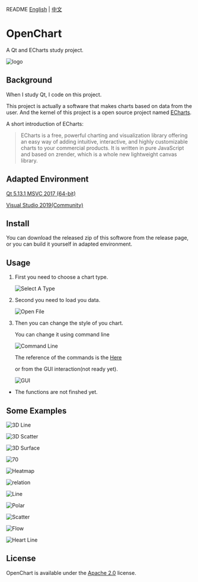 
README [English](https://github.com/Leonezz/OpenChart/blob/master/README.md) | [中文](https://github.com/Leonezz/OpenChart/blob/master/README.zh-CN.md)

# OpenChart

A Qt and ECharts study project.

![logo](https://raw.githubusercontent.com/Leonezz/OpenChart/master/Resources/icon/main-128.ico)  



## Background

When I study Qt, I code on this project.

This project is actually a software that makes charts based on data from the user. And the kernel of this project is a open source project named [ECharts](https://github.com/apache/incubator-echarts).

A short introduction of ECharts:

>    ECharts is a free, powerful charting and visualization library offering an easy way of adding intuitive, interactive, and highly customizable charts to your commercial products. It is written in pure JavaScript and based on zrender,  which is a whole new lightweight canvas library.

## Adapted Environment

[Qt 5.13.1 MSVC 2017 (64-bit)](https://www.qt.io/cn)

[Visual Studio 2019(Community)](https://visualstudio.microsoft.com/zh-hans/vs/)

## Install 

You can download the released zip of this softwore from the release page, or you can build it yourself in  adapted environment.

## Usage

1. First you need to choose a chart type.
   
   ![Select A Type](https://raw.githubusercontent.com/Leonezz/OpenChart/master/ExampleImg/selectAType.png)  

2. Second you need to load you data.

   ![Open File](https://raw.githubusercontent.com/Leonezz/OpenChart/master/ExampleImg/openFile.png)

3. Then you can change the style of you chart.

    You can change it using command line 

    ![Command Line](https://raw.githubusercontent.com/Leonezz/OpenChart/master/ExampleImg/commandLine.png)

    The reference of the commands is the [Here](https://echarts.apache.org/zh/option.html#title)

    or from the GUI interaction(not ready yet).

    ![GUI](https://raw.githubusercontent.com/Leonezz/OpenChart/master/ExampleImg/GUI.png)
   

- The functions are not finshed yet.
  

## Some Examples

![3D Line](https://raw.githubusercontent.com/Leonezz/OpenChart/master/ExampleImg/3D%20Line.png)

![3D Scatter](https://raw.githubusercontent.com/Leonezz/OpenChart/master/ExampleImg/3D%20Scatter.png)

![3D Surface](https://raw.githubusercontent.com/Leonezz/OpenChart/master/ExampleImg/3D%20Surface.png)

![70](https://raw.githubusercontent.com/Leonezz/OpenChart/master/ExampleImg/GUI.png)

![Heatmap](https://raw.githubusercontent.com/Leonezz/OpenChart/master/ExampleImg/HeatMap%20Example.png)

![relation](https://raw.githubusercontent.com/Leonezz/OpenChart/master/ExampleImg/Les%20Misera1bles.png)

![Line](https://raw.githubusercontent.com/Leonezz/OpenChart/master/ExampleImg/Line.png)

![Polar](https://raw.githubusercontent.com/Leonezz/OpenChart/master/ExampleImg/Polor.png)

![Scatter](https://raw.githubusercontent.com/Leonezz/OpenChart/master/ExampleImg/Scatter%20Exaple.png)

![Flow](https://raw.githubusercontent.com/Leonezz/OpenChart/master/ExampleImg/flow.png)

![Heart Line](https://raw.githubusercontent.com/Leonezz/OpenChart/master/ExampleImg/heartLine.png)

## License

OpenChart is available under the [Apache 2.0](http://www.apache.org/licenses/LICENSE-2.0) license.



